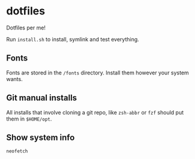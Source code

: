 # dotfiles

Dotfiles per me!

Run `install.sh` to install, symlink and test everything.

## Fonts

Fonts are stored in the `/fonts` directory. Install them however your system wants.

## Git manual installs

All installs that involve cloning a git repo, like `zsh-abbr` or `fzf` should put them in `$HOME/opt`.

## Show system info

`neofetch`
